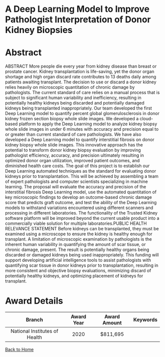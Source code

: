 
A Deep Learning Model to Improve Pathologist Interpretation of Donor Kidney Biopsies
====================================================================================

# Abstract


ABSTRACT
More people die every year from kidney disease than breast or prostate cancer. Kidney
transplantation is life-saving, yet the donor organ shortage and high organ discard rate
contributes to 13 deaths daily among patients awaiting transplant. The decision to use or
discard a donor kidney relies heavily on microscopic quantitation of chronic damage by
pathologists. The current standard of care relies on a manual process that is subject to
significant human variability and inefficiency, resulting in potentially healthy kidneys being
discarded and potentially damaged kidneys being transplanted inappropriately. Our team
developed the first Deep Learning model to quantify percent global glomerulosclerosis in donor
kidney frozen section biopsy whole slide images. We developed a cloud-based platform to apply
the Deep Learning model to analyze kidney biopsy whole slide images in under 6 minutes with
accuracy and precision equal to or greater than current standard of care pathologists. We have
also developed a Deep Learning model to quantify interstitial fibrosis on donor kidney biopsy
whole slide images. This innovative approach has the potential to transform donor kidney biopsy
evaluation by improving pathologist efficiency, accuracy, and precision ultimately resulting in
optimized donor organ utilization, improved patient outcomes, and diminished health care costs.
The goal of this project is to establish our Deep Learning automated techniques as the standard
for evaluating donor kidneys prior to transplantation. This will be achieved by assembling a team
of expert pathologists and computer scientists specializing in machine learning. The proposal
will evaluate the accuracy and precision of the interstitial fibrosis Deep Learning model, use the
automated quantitation of key microscopic findings to develop an outcome-based chronic
damage score that predicts graft outcome, and test the ability of the Deep Learning models to
withstand variations encountered using different scanners and processing in different
laboratories. The functionality of the Trusted Kidney software platform will be improved beyond
the current usable product into a commercially viable solution for multiple laboratories.PUBLIC HEALTH RELEVANCE STATEMENT
Before kidneys can be transplanted, they must be examined using a microscope to ensure the
kidney is healthy enough for transplant. A limitation of microscopic examination by pathologists
is the inherent human variability in quantifying the amount of scar tissue, or chronic damage,
present. The result is potentially healthy organs being discarded or damaged kidneys being
used inappropriately. This funding will support developing artificial intelligence tools to assist
pathologists with quantifying scar tissue in donor kidneys prior to transplantation, resulting in
more consistent and objective biopsy evaluations, minimizing discard of potentially healthy
kidneys, and optimizing placement of kidneys for transplant.  

# Award Details

|Branch|Award Year|Award Amount|Keywords|
| :---: | :---: | :---: | :---: |
|National Institutes of Health|2020|$811,695||
  
  


[Back to Home](https://github.com/chrischow/dod_sbir_awards#2357)